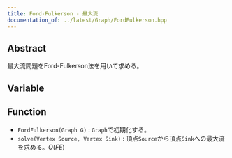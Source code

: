 ```yaml
---
title: Ford-Fulkerson - 最大流
documentation_of: ../latest/Graph/FordFulkerson.hpp
---
```


<script type="text/javascript" async src="https://cdnjs.cloudflare.com/ajax/libs/mathjax/2.7.7/MathJax.js?config=TeX-MML-AM_CHTML">
</script>
<script type="text/x-mathjax-config">
 MathJax.Hub.Config({
 tex2jax: {
 inlineMath: [['$', '$'] ],
 displayMath: [ ['$$','$$'], ["\\[","\\]"] ]
 }
 });
</script>

## Abstract

最大流問題をFord-Fulkerson法を用いて求める。

## Variable



## Function

- `FordFulkerson(Graph G)` : `Graph`で初期化する。
- `solve(Vertex Source, Vertex Sink)` : 頂点`Source`から頂点`Sink`への最大流を求める。$O(FE)$